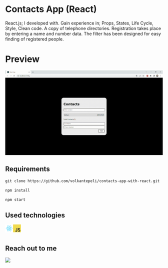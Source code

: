 # Contacts App (React)
React.js; I developed with. Gain experience in; Props, States, Life Cycle, Style, Clean code. A copy of telephone directories. Registration takes place by entering a name and number data. The filter has been designed for easy finding of registered people.

# Preview
<img src = "./app.gif">

## Requirements
```
git clone https://github.com/volkantepeli/contacts-app-with-react.git
```
```
npm install
```
```
npm start
```

## Used technologies
<img align="left" src="https://raw.githubusercontent.com/github/explore/80688e429a7d4ef2fca1e82350fe8e3517d3494d/topics/react/react.png" width="25" height="25" />
<img align="left" src="https://raw.githubusercontent.com/github/explore/80688e429a7d4ef2fca1e82350fe8e3517d3494d/topics/javascript/javascript.png" width="25" height="25" />
<br>
</br>

## Reach out to me

[linkedin]: https://www.linkedin.com/in/volkantepeli/

[<img width="22" src="https://unpkg.com/simple-icons@v6/icons/linkedin.svg" align="left" />][linkedin]